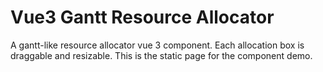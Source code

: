 # Vue3 Gantt Resource Allocator

A gantt-like resource allocator vue 3 component. Each allocation box is draggable and resizable.
This is the static page for the component demo.
